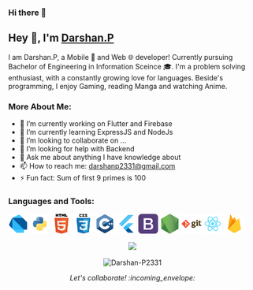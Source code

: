 ### Hi there 👋


## Hey 👋, I'm [Darshan.P](https://github.com/Darshsn-P2331/)

I am Darshan.P, a Mobile :iphone: and Web :globe_with_meridians: developer! Currently pursuing Bachelor of Engineering in Information Sceince 🎓. I'm a problem solving enthusiast, with a constantly growing love for languages. Beside's programming, I enjoy Gaming, reading Manga and watching Anime.
<!--
**Darshan-P2331/Darshan-P2331** is a ✨ _special_ ✨ repository because its `README.md` (this file) appears on your GitHub profile.

Here are some ideas to get you started:

- 🔭 I’m currently working on ...
- 🌱 I’m currently learning ...
- 👯 I’m looking to collaborate on ...
- 🤔 I’m looking for help with ...
- 💬 Ask me about ...
- 📫 How to reach me: ...
- 😄 Pronouns: ...
- ⚡ Fun fact: ...
-->
### More About Me:

- 🔭 I’m currently working on Flutter and Firebase
- 🌱 I’m currently learning ExpressJS and NodeJs
- 👯 I’m looking to collaborate on ...
- 🤔 I’m looking for help with Backend
- 💬 Ask me about anything I have knowledge about
- 📫 How to reach me: darshanp2331@gmail.com
- ⚡ Fun fact: Sum of first 9 primes is 100 

### Languages and Tools:

<code><img height="40" src="https://raw.githubusercontent.com/github/explore/80688e429a7d4ef2fca1e82350fe8e3517d3494d/topics/dart/dart.png"></code>
<code><img height="40" src="https://raw.githubusercontent.com/github/explore/80688e429a7d4ef2fca1e82350fe8e3517d3494d/topics/python/python.png"></code>
<code><img height="40" src="https://raw.githubusercontent.com/github/explore/5c058a388828bb5fde0bcafd4bc867b5bb3f26f3/topics/html/html.png"></code>
<code><img height="40" src="https://raw.githubusercontent.com/github/explore/5c058a388828bb5fde0bcafd4bc867b5bb3f26f3/topics/css/css.png"></code>
<code><img height="40" src="https://raw.githubusercontent.com/github/explore/80688e429a7d4ef2fca1e82350fe8e3517d3494d/topics/cpp/cpp.png"></code>
<code><img height="40" src="https://raw.githubusercontent.com/github/explore/80688e429a7d4ef2fca1e82350fe8e3517d3494d/topics/flutter/flutter.png"></code>
<code><img height="40" src="https://raw.githubusercontent.com/github/explore/80688e429a7d4ef2fca1e82350fe8e3517d3494d/topics/bootstrap/bootstrap.png"></code>
<code><img height="40" src="https://raw.githubusercontent.com/github/explore/80688e429a7d4ef2fca1e82350fe8e3517d3494d/topics/nodejs/nodejs.png"></code>
<code><img height="40" src="https://raw.githubusercontent.com/github/explore/80688e429a7d4ef2fca1e82350fe8e3517d3494d/topics/git/git.png"></code>
<code><img height="40" src="https://raw.githubusercontent.com/github/explore/80688e429a7d4ef2fca1e82350fe8e3517d3494d/topics/react/react.png"></code>
<code><img height="40" src="https://raw.githubusercontent.com/github/explore/80688e429a7d4ef2fca1e82350fe8e3517d3494d/topics/firebase/firebase.png"></code>


<p align="center">
    <img src="https://github-readme-stats.vercel.app/api?username=Darshan-P2331&show_icons=true&title_color=fff&icon_color=79ff97&text_color=9f9f9f&bg_color=151515">
</p>

<p align="center">
<img src="https://github-readme-stats.vercel.app/api/top-langs/?username=Darshan-P2331&theme=radical&layout=compact&count_private=true" alt="Darshan-P2331" />
</p>

<p>
    
</p>


<p align="center">
    <i> Let's collaborate! :incoming_envelope: </i>
</p>
